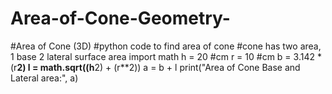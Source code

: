 # Area-of-Cone-Geometry-
#Area of Cone (3D)
#python code to find area of cone
#cone has two area, 1 base 2 lateral surface area
import math
h = 20 #cm
r = 10 #cm
b = 3.142 * (r**2)
l = math.sqrt((h**2) + (r**2))
a = b + l
print("Area of Cone Base and Lateral area:", a)
